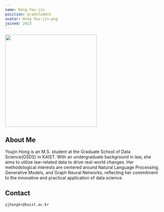 ```yaml
---
name: Hong You-jin
position: gradstudent
avatar: Hong You-jin.png
joined: 2023
---
```


<img width="300" src="{{site.baseurl}}/images/people/{{page.avatar}}" onerror="this.src='{{site.baseurl}}/images/people/404.jpg';" data-action="zoom">

## About Me
  Youjin Hong is an M.S. student at the Graduate School of Data Science(GSDS) in KAIST. With an undergraduate background in law, she aims to utilize law-related data to drive real-world changes. Her methodological interests are centered around Natural Language Processing, Generative Models, and Graph Neural Networks, reflecting her commitment to the innovative and practical application of data science.
  


## Contact
<i class="fa fa-envelope-o"></i>  `yjhongkr@kaist.ac.kr`<br>
